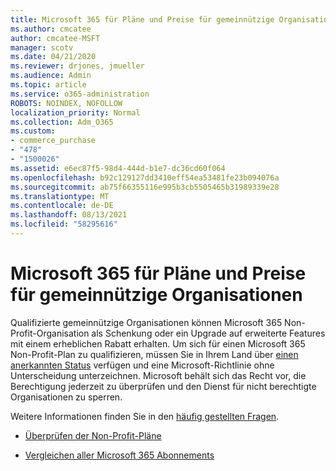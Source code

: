 ```yaml
---
title: Microsoft 365 für Pläne und Preise für gemeinnützige Organisationen
ms.author: cmcatee
author: cmcatee-MSFT
manager: scotv
ms.date: 04/21/2020
ms.reviewer: drjones, jmueller
ms.audience: Admin
ms.topic: article
ms.service: o365-administration
ROBOTS: NOINDEX, NOFOLLOW
localization_priority: Normal
ms.collection: Adm_O365
ms.custom:
- commerce_purchase
- "478"
- "1500026"
ms.assetid: e6ec87f5-98d4-444d-b1e7-dc36cd60f064
ms.openlocfilehash: b92c129127dd3410eff54ea53481fe23b094076a
ms.sourcegitcommit: ab75f66355116e995b3cb5505465b31989339e28
ms.translationtype: MT
ms.contentlocale: de-DE
ms.lasthandoff: 08/13/2021
ms.locfileid: "58295616"
---
```

# <a name="microsoft-365-for-nonprofit-plans-and-pricing"></a>Microsoft 365 für Pläne und Preise für gemeinnützige Organisationen

Qualifizierte gemeinnützige Organisationen können Microsoft 365 Non-Profit-Organisation als Schenkung oder ein Upgrade auf erweiterte Features mit einem erheblichen Rabatt erhalten. Um sich für einen Microsoft 365 Non-Profit-Plan zu qualifizieren, müssen Sie in Ihrem Land über [einen anerkannten Status](https://go.microsoft.com/fwlink/p/?LinkID=330253) verfügen und eine Microsoft-Richtlinie ohne Unterscheidung unterzeichnen. Microsoft behält sich das Recht vor, die Berechtigung jederzeit zu überprüfen und den Dienst für nicht berechtigte Organisationen zu sperren.
  
Weitere Informationen finden Sie in den [häufig gestellten Fragen](https://products.office.com/nonprofit/office-365-nonprofit).
  
- [Überprüfen der Non-Profit-Pläne](https://products.office.com/nonprofit/office-365-nonprofit-plans-and-pricing?tab=1)

- [Vergleichen aller Microsoft 365 Abonnements](https://products.office.com/business/compare-more-office-365-for-business-plans)